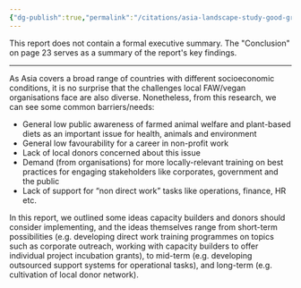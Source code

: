 ```yaml
---
{"dg-publish":true,"permalink":"/citations/asia-landscape-study-good-growth-et-al/","created":"2025-10-23T14:42:54.472+01:00","updated":"2025-10-23T14:42:54.473+01:00"}
---
```



This report does not contain a formal executive summary. The "Conclusion" on page 23 serves as a summary of the report's key findings.

***

As Asia covers a broad range of countries with different socioeconomic conditions, it is no surprise that the challenges local FAW/vegan organisations face are also diverse. Nonetheless, from this research, we can see some common barriers/needs:

*   General low public awareness of farmed animal welfare and plant-based diets as an important issue for health, animals and environment
*   General low favourability for a career in non-profit work
*   Lack of local donors concerned about this issue
*   Demand (from organisations) for more locally-relevant training on best practices for engaging stakeholders like corporates, government and the public
*   Lack of support for “non direct work” tasks like operations, finance, HR etc.

In this report, we outlined some ideas capacity builders and donors should consider implementing, and the ideas themselves range from short-term possibilities (e.g. developing direct work training programmes on topics such as corporate outreach, working with capacity builders to offer individual project incubation grants), to mid-term (e.g. developing outsourced support systems for operational tasks), and long-term (e.g. cultivation of local donor network).
